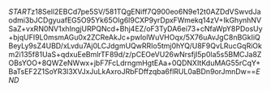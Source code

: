 $START$z18Sell2EBCd7pe5SV/581TQgENiff7Q900eo6N9e12t0AZDdVSwvdJaodmi3bJCDgyuafEG5O95Yk65Olg6l9CXP9yrDpxFWmekq14zV+IkGhynhNVSaZ+vxRN0NV1xhIngjURPQNcd+Bhj4EZ/oF3TyDA6ei73+cNfaWpY8PDosUy+bjqUFI9L0msmAGu0x2ZCReAkJc+pwlolWuVHOqx/5X76uAvJgC8nBGkIiQBeyLy9sZ4UBD/xLvdu7Aj0LCJdgmUQwRRIo5tmj0hYQ/U8F9QvLRucGqRiOkm2i135f81UaS+qdxuEeBmlrTF89d/z/pCEOeVU26wNrsfjI5p0la5s5BMCJa8ZOBsYOO+8QWZeNWwx+jbF7FcLdrngmHgtEAa+0QDNXItKduMAG55rCqY+BaTsEF2Z1SoYR3l3XVJxJuLkAxroJRbFDffzqba6flRUL0aBDn9orJmnDw==$END$
